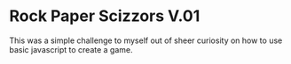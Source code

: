 # Rock Paper Scizzors V.01
This was a simple challenge to myself out of sheer curiosity on how to use basic javascript to create a game. 

